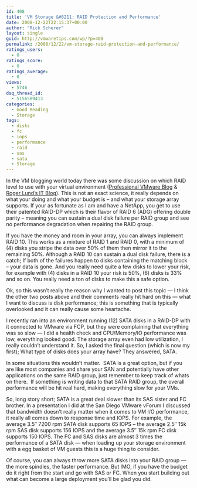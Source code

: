 ```yaml
---
id: 408
title: 'VM Storage &#8211; RAID Protection and Performance'
date: 2008-12-22T22:15:37+00:00
author: "Rick Scherer"
layout: single
guid: http://vmwaretips.com/wp/?p=408
permalink: /2008/12/22/vm-storage-raid-protection-and-performance/
ratings_users:
  - 0
ratings_score:
  - 0
ratings_average:
  - 0
views:
  - 5746
dsq_thread_id:
  - 5156589413
categories:
  - Good Reading
  - Storage
tags:
  - disks
  - fc
  - iops
  - performance
  - raid
  - sas
  - sata
  - Storage
---
```

In the VM blogging world today there was some discussion on which RAID level to use with your virtual environment (<a href="http://professionalvmware.com/2008/12/19/what-raid-level-do-you-use-for-your-vmfs/" target="_blank">Professional VMware Blog</a> & <a href="http://rogerlunditblog.blogspot.com/2008/12/what-raid-level-do-you-use-for-your.html" target="_blank">Roger Lund&#8217;s IT Blog</a>). This is not an exact science, it really depends on what your doing and what your budget is &#8211; and what your storage array supports. If your as fortunate as I am and have a NetApp, you get to use their patented RAID-DP which is their flavor of RAID 6 (ADG) offering double parity &#8211; meaning you can sustain a dual disk failure per RAID group and see no performance degradation when repairing the RAID group.

<!--more-->

If you have the money and room in your array, you can always implement RAID 10. This works as a mixture of RAID 1 and RAID 0, with a minimum of (4) disks you stripe the data over 50% of them then mirror it to the remaining 50%. Although a RAID 10 can sustain a dual disk failure, there is a catch; If both of the failures happen to disks containing the matching block &#8211; your data is gone. And you really need quite a few disks to lower your risk, for example with (4) disks in a RAID 10 your risk is 50%, (6) disks is 33% and so on. You really need a ton of disks to make this a safe option.

Ok, so this wasn&#8217;t really the reason why I wanted to post this topic &#8212; I think the other two posts above and their comments really hit hard on this &#8212; what I want to discuss is disk performance; this is something that is typically overlooked and it can really cause some heartache.

I recently ran into an environment running (12) SATA disks in a RAID-DP with it connected to VMware via FCP, but they were complaining that everything was so slow &#8212; I did a health check and CPU/Memory/IO performance was low, everything looked good. The storage array even had low utilization, I really couldn&#8217;t understand it. So, I asked the final question (which is now my first); What type of disks does your array have? They answered, SATA.

In some situations this wouldn&#8217;t matter.  SATA is a great option, but if you are like most companies and share your SAN and potentially have other applications on the same RAID group, just remember to keep track of whats on there.  If something is writing data to that SATA RAID group, the overall performance will be hit real hard, making everything slow for your VMs.

So, long story short; SATA is a great deal slower than its SAS sister and FC brother. In a presentation I did at the San Diego VMware vForum I discussed that bandwidth doesn&#8217;t really matter when it comes to VM I/O performance, it really all comes down to response time and IOPS. For example, the average 3.5&#8243; 7200 rpm SATA disk supports 65 IOPS &#8211; the average 2.5&#8243; 15k rpm SAS disk supports 156 IOPS and the average 3.5&#8243; 15k rpm FC disk supports 150 IOPS. The FC and SAS disks are almost 3 times the performance of a SATA disk &#8212; when loading up your storage environment with a egg basket of VM guests this is a huge thing to consider.

Of course, you can always throw more SATA disks into your RAID group &#8212; the more spindles, the faster performance. But IMO, if you have the budget do it right from the start and go with SAS or FC. When you start building out what can become a large deployment you&#8217;ll be glad you did.